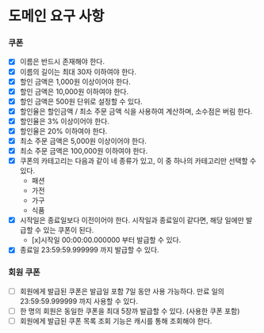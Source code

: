 # 도메인 요구 사항

### 쿠폰

- [x] 이름은 반드시 존재해야 한다.
- [x] 이름의 길이는 최대 30자 이하여야 한다.
- [x] 할인 금액은 1,000원 이상이어야 한다.
- [x] 할인 금액은 10,000원 이하여야 한다.
- [x] 할인 금액은 500원 단위로 설정할 수 있다.
- [x] 할인율은 할인금액 / 최소 주문 금액 식을 사용하여 계산하며, 소수점은 버림 한다.
- [x] 할인율은 3% 이상이어야 한다.
- [x] 할인율은 20% 이하여야 한다.
- [x] 최소 주문 금액은 5,000원 이상이어야 한다.
- [x] 최소 주문 금액은 100,000원 이하여야 한다.
- [x] 쿠폰의 카테고리는 다음과 같이 네 종류가 있고, 이 중 하나의 카테고리만 선택할 수 있다.
    - 패션
    - 가전
    - 가구
    - 식품
- [x] 시작일은 종료일보다 이전이어야 한다. 시작일과 종료일이 같다면, 해당 일에만 발급할 수 있는 쿠폰이 된다.
  - [x]시작일 00:00:00.000000 부터 발급할 수 있다.
- [x] 종료일 23:59:59.999999 까지 발급할 수 있다.

### 회원 쿠폰

- [ ] 회원에게 발급된 쿠폰은 발급일 포함 7일 동안 사용 가능하다. 만료 일의 23:59:59.999999 까지 사용할 수 있다.
- [ ] 한 명의 회원은 동일한 쿠폰을 최대 5장까 발급할 수 있다. (사용한 쿠폰 포함)
- [ ] 회원에게 발급된 쿠폰 목록 조회 기능은 캐시를 통해 조회해야 한다.
